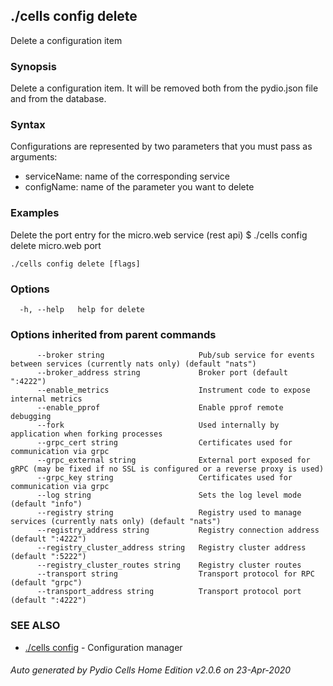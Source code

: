 ## ./cells config delete

Delete a configuration item

### Synopsis

Delete a configuration item. It will be removed both from the pydio.json file and from the database.

### Syntax

Configurations are represented by two parameters that you must pass as arguments:
- serviceName: name of the corresponding service
- configName: name of the parameter you want to delete

### Examples

Delete the port entry for the micro.web service (rest api)
$ ./cells config delete micro.web port



```
./cells config delete [flags]
```

### Options

```
  -h, --help   help for delete
```

### Options inherited from parent commands

```
      --broker string                     Pub/sub service for events between services (currently nats only) (default "nats")
      --broker_address string             Broker port (default ":4222")
      --enable_metrics                    Instrument code to expose internal metrics
      --enable_pprof                      Enable pprof remote debugging
      --fork                              Used internally by application when forking processes
      --grpc_cert string                  Certificates used for communication via grpc
      --grpc_external string              External port exposed for gRPC (may be fixed if no SSL is configured or a reverse proxy is used)
      --grpc_key string                   Certificates used for communication via grpc
      --log string                        Sets the log level mode (default "info")
      --registry string                   Registry used to manage services (currently nats only) (default "nats")
      --registry_address string           Registry connection address (default ":4222")
      --registry_cluster_address string   Registry cluster address (default ":5222")
      --registry_cluster_routes string    Registry cluster routes
      --transport string                  Transport protocol for RPC (default "grpc")
      --transport_address string          Transport protocol port (default ":4222")
```

### SEE ALSO

* [./cells config](./cells-config)	 - Configuration manager

###### Auto generated by Pydio Cells Home Edition v2.0.6 on 23-Apr-2020
